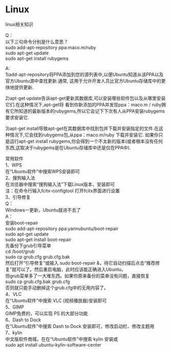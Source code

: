 # Linux
linux相关知识

Q：   
    以下三句命令分别是什么意思？   
    sudo add-apt-repository ppa:maco.m/ruby    
    sudo apt-get update    
    sudo apt-get install rubygems    


A:   
  1)add-apt-repository将PPA添加到您的源列表中,以便Ubuntu知道从该PPA以及官方Ubuntu源中查找更新.通常,
  这用于允许开发人员比官方Ubuntu存储库中的更快地提供更新.

  2)apt-get update告诉apt-get更新其数据库,可以安装哪些软件包以及从哪里安装它们.在这种情况下,apt-get将
  看到你新添加的PPA并发现ppa：maco.m / ruby拥有它所知道的最新版本的rubygems,所以它会记下下次有人从PPA安装rubygems要求安装它.

  3)apt-get install导致apt-get在其数据库中找到包并下载并安装指定的文件.在这种情况下,它会找到rubygems包,从ppa：maco.m/ruby 下载并安装它.
  如果你只是运行apt-get install rubygems,你会得到一个不太新的版本(或者根本没有任何东西,这取决于rubygems是在Ubuntu存储库中还是仅在PPA中).
  
  
 常用软件     
     1、WPS      
        在“Ubuntu软件”中搜索WPS安装即可       
     2、搜狗输入法        
        在浏览器中搜索“搜狗输入法”下载Linux版本，安装即可        
        注：在命令行输入fcitx-configtool 打开fcitx界面进行设置      
     3、引导修复     
        Q：      
          Windows一更新，Ubuntu就进不去了        
        A：      
        安装boot-repair           
            sudo add-apt-repository ppa:yannubuntu/boot-repair      
            sudo apt-get update     
            sudo apt-get install boot-repair        
        先备份下grub引导菜单        
            cd /boot/grub       
            sudo cp grub.cfg grub.cfg.bak       
        然后打开“引导修复”或输入 sudo boot-repair &，待它自动扫描后点击“推荐修复”就可以了。然后重启电脑，此时应该能正确进入Ubuntu，        
        但grub菜单多了一大堆东西。如果你原来备份的菜单没有问题，直接恢复      
            sudo cp grub.cfg.bak grub.cfg       
        否则就只能手动删掉这个grub.cfg中的无用内容了。     
      4、VLC     
        在“Ubuntu软件”中搜索 VLC (视频播放器)安装即可      
      5、GIMP        
         GIMP免费的，可以实现 PS 的大部分功能     
      6、Dash to Dock        
         在“Ubuntu软件”中搜索 Dash to Dock 安装即可，修改启动栏、修改主题用       
      7、kylin       
         中文版软件商城，在在“Ubuntu软件”中搜索 kylin 安装或      
         sudo apt install ubuntu-kylin-software-center      
        
        
        
        
